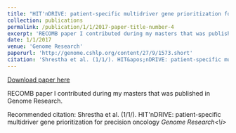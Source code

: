 ```yaml
---
title: "HIT'nDRIVE: patient-specific multidriver gene prioritization for precision oncology"
collection: publications
permalink: /publication/1/1/2017-paper-title-number-4
excerpt: 'RECOMB paper I contributed during my masters that was published in Genome Research.'
date: 1/1/2017
venue: 'Genome Research'
paperurl: 'http://genome.cshlp.org/content/27/9/1573.short'
citation: 'Shrestha et al. (1/1/). HIT&apos;nDRIVE: patient-specific multidriver gene prioritization for precision oncology <i>Genome Research<\i>'
---
```


<a href='http://genome.cshlp.org/content/27/9/1573.short'>Download paper here</a>

RECOMB paper I contributed during my masters that was published in Genome Research.

Recommended citation: Shrestha et al. (1/1/). HIT'nDRIVE: patient-specific multidriver gene prioritization for precision oncology <i>Genome Research<\i>
